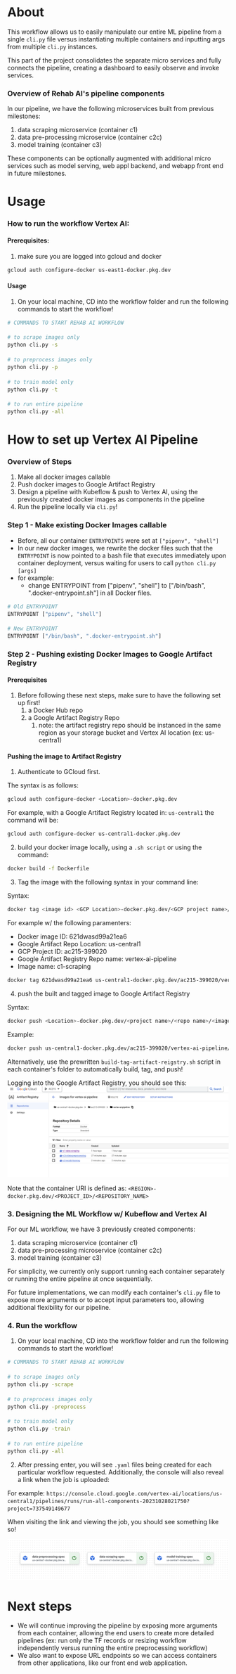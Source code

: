 
# About
This workflow allows us to easily manipulate our entire ML pipeline from a single `cli.py` file versus instantiating multiple containers and inputting args from multiple `cli.py` instances.

This part of the project consolidates the separate micro services and fully connects the pipeline, creating a dashboard to easily observe and invoke services.


### Overview of Rehab AI's pipeline components
In our pipeline, we have the following microservices built from previous milestones:
1. data scraping microservice (container c1)
2. data pre-processing microservice (container c2c)
3. model training (container c3)

These components can be optionally augmented with additional micro services such as model serving, web appl backend, and webapp front end in future milestones.

# Usage

### How to run the workflow Vertex AI:

#### Prerequisites:
1. make sure you are logged into gcloud and docker
```bash
gcloud auth configure-docker us-east1-docker.pkg.dev
```

#### Usage
1. On your local machine, CD into the workflow folder and run the following commands to start the workflow!
```bash
# COMMANDS TO START REHAB AI WORKFLOW

# to scrape images only
python cli.py -s

# to preprocess images only
python cli.py -p

# to train model only
python cli.py -t

# to run entire pipeline
python cli.py -all
```





# How to set up Vertex AI Pipeline

### Overview of Steps
1. Make all docker images callable
2. Push docker images to Google Artifact Registry
3. Design a pipeline with Kubeflow & push to Vertex AI, using the previously created docker images as components in the pipeline
4. Run the pipeline locally via `cli.py`!

### Step 1 - Make existing Docker Images callable
- Before, all our container `ENTRYPOINTS` were set at `["pipenv", "shell"]`
- In our new docker images, we rewrite the docker files such that the `ENTRYPOINT` is now pointed to a bash file that executes immediately upon container deployment, versus waiting for users to call `python cli.py [args]`
- for example:
	- change ENTRYPOINT from ["pipenv", "shell"] to  ["/bin/bash", ".docker-entrypoint.sh"] in all Docker files.

```bash
# Old ENTRYPOINT
ENTRYPOINT ["pipenv", "shell"] 

# New ENTRYPOINT
ENTRYPOINT ["/bin/bash", ".docker-entrypoint.sh"]
```

### Step 2 - Pushing existing Docker Images to Google Artifact Registry

#### Prerequisites
1. Before following these next steps, make sure to have the following set up first!
	1. a Docker Hub repo
	2. a Google Artifact Registry Repo
		1. note: the artifact registry repo should be instanced in the same region as your storage bucket and Vertex AI location (ex: us-centra1)


#### Pushing the image to Artifact Registry
1. Authenticate to GCloud first.

The syntax is as follows:
```bash
gcloud auth configure-docker <Location>-docker.pkg.dev
```

For example, with a Google Artifact Registry located in: `us-central1`
the command will be:
```bash
gcloud auth configure-docker us-central1-docker.pkg.dev
```


2. build your docker image locally, using a `.sh script` or using the command:
```bash
docker build -f Dockerfile
```

3. Tag the image with the following syntax in your command line:

Syntax:
```bash
docker tag <image id> <GCP Location>-docker.pkg.dev/<GCP project name>/<repo name>/<image name>
```

For example w/ the following paramenters:
- Docker image ID: 621dwasd99a21ea6
- Google Artifact Repo Location: us-central1
- GCP Project ID: ac215-399020
- Google Artifact Registry Repo name: vertex-ai-pipeline
- Image name: c1-scraping
```bash
docker tag 621dwasd99a21ea6 us-central1-docker.pkg.dev/ac215-399020/vertex-ai-pipeline/c1-scraping
```

4. push the built and tagged image to Google Artifact Registry

Syntax:
```bash
docker push <Location>-docker.pkg.dev/<project name>/<repo name>/<image name>:<tag>
```

Example:
```bash
docker push us-central1-docker.pkg.dev/ac215-399020/vertex-ai-pipeline/c1-scraping:latest
```


Alternatively, use the prewritten `build-tag-artifact-reigstry.sh` script in each container's folder to automatically build, tag, and push!

Logging into the Google Artifact Registry, you should see this:
<img src='assets/artifact-registry.png' alt='assets/artifact-registry.png' />


Note that the container URI is defined as: `<REGION>-docker.pkg.dev/<PROJECT_ID>/<REPOSITORY_NAME>`

### 3. Designing the ML Workflow w/ Kubeflow and Vertex AI

For our ML workflow, we have 3 previously created components:
1. data scraping microservice (container c1)
2. data pre-processing microservice (container c2c)
3. model training (container c3)

For simplicity, we currently only support running each container separately or running the entire pipeline at once sequentially.

For future implementations, we can modify each container's `cli.py` file to expose more arguments or to accept input parameters too, allowing additional flexibility for our pipeline. 

### 4. Run the workflow
1. On your local machine, CD into the workflow folder and run the following commands to start the workflow!
```bash
# COMMANDS TO START REHAB AI WORKFLOW

# to scrape images only
python cli.py -scrape

# to preprocess images only
python cli.py -preprocess

# to train model only
python cli.py -train

# to run entire pipeline
python cli.py -all
```

2. After pressing enter, you will see `.yaml` files being created for each particular workflow requested. Additionally, the console will also reveal a link when the job is uploaded: 

For example: `https://console.cloud.google.com/vertex-ai/locations/us-central1/pipelines/runs/run-all-components-20231028021750?project=737549149677`


When visiting the link and viewing the job, you should see something like so!

<img src='assets/vertex-ai-pipeline.png' alt='assets/vertex-ai-pipeline.png' />


# Next steps
- We will continue improving the pipeline by exposing more arguments from each container, allowing the end users to create more detailed pipelines (ex: run only the TF records or resizing workflow independently versus running the entire preprocessing workflow)
- We also want to expose URL endpoints so we can access containers from other applications, like our front end web application.